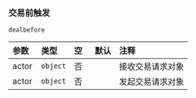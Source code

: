 ### 交易前触发

`dealbefore`

| 参数  | 类型     | 空   | 默认 | 注释             |
| :---- | :------- | :--- | :--- | :--------------- |
| actor | `object` | 否   |      | 接收交易请求对象 |
| actor | `object` | 否   |      | 发起交易请求对象 |

